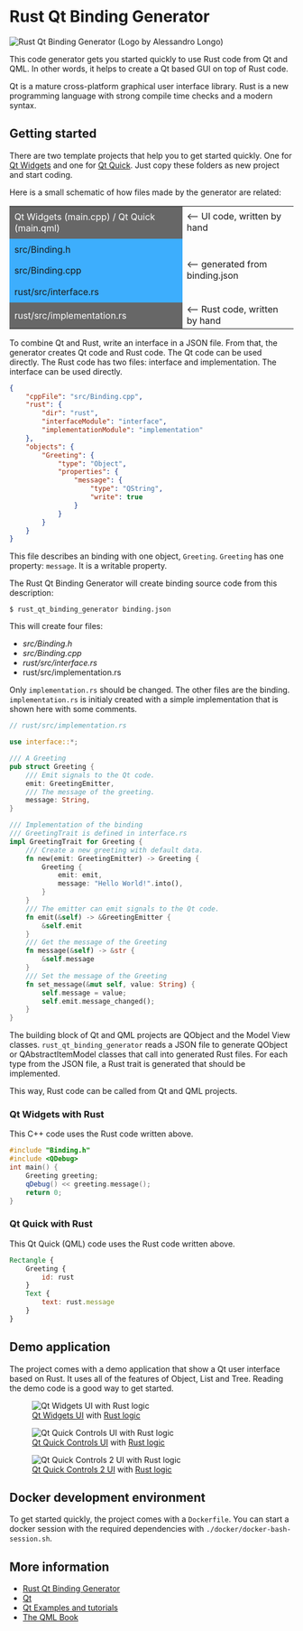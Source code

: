# Rust Qt Binding Generator

![Rust Qt Binding Generator (Logo by Alessandro Longo)](rust_qt_binding_generator.svg)

This code generator gets you started quickly to use Rust code from Qt and QML. In other words, it helps to create a Qt based GUI on top of Rust code.

Qt is a mature cross-platform graphical user interface library. Rust is a new programming language with strong compile time checks and a modern syntax.

## Getting started

There are two template projects that help you to get started quickly. One for [Qt Widgets](https://commits.kde.org/rust-qt-binding-generator?path=templates/qt_widgets) and one for [Qt Quick](https://commits.kde.org/rust-qt-binding-generator?path=templates/qt_quick). Just copy these folders as new project and start coding.

Here is a small schematic of how files made by the generator are related:

<table>
 <tr>
  <td style="background:#676767;color:white;padding:1ex;">Qt Widgets (main.cpp) / Qt Quick (main.qml)</td>
  <td>&#10229; UI code, written by hand</td>
 </tr>
 <tr>
  <td style="background:#3daefd;padding:1ex;">src/Binding.h</td>
  <td rowspan="3" style="vertical-align:middle;">&#10229; generated from<br/>binding.json</td>
 </tr>
 <tr>
  <td style="background:#3daefd;padding:1ex;">src/Binding.cpp</td>
 </tr>
 <tr>
  <td style="background:#3daefd;padding:1ex;">rust/src/interface.rs</td>
 </tr>
 <tr>
  <td style="background:#676767;color:white;padding:1ex">rust/src/implementation.rs</td>
  <td>&#10229; Rust code, written by hand</td>
 </tr>
</table>

To combine Qt and Rust, write an interface in a JSON file. From that, the generator creates Qt code and Rust code. The Qt code can be used directly. The Rust code has two files: interface and implementation. The interface can be used directly.

```json
{
    "cppFile": "src/Binding.cpp",
    "rust": {
        "dir": "rust",
        "interfaceModule": "interface",
        "implementationModule": "implementation"
    },
    "objects": {
        "Greeting": {
            "type": "Object",
            "properties": {
                "message": {
                    "type": "QString",
                    "write": true
                }
            }
        }
    }
}
```

This file describes an binding with one object, `Greeting`. `Greeting` has one property: `message`. It is a writable property.

The Rust Qt Binding Generator will create binding source code from this description:

```
$ rust_qt_binding_generator binding.json
```

This will create four files:

* *src/Binding.h*
* *src/Binding.cpp*
* *rust/src/interface.rs*
* rust/src/implementation.rs

Only `implementation.rs` should be changed. The other files are the binding. `implementation.rs` is initialy created with a simple implementation that is shown here with some comments.

```rust
// rust/src/implementation.rs

use interface::*;

/// A Greeting
pub struct Greeting {
    /// Emit signals to the Qt code.
    emit: GreetingEmitter,
    /// The message of the greeting.
    message: String,
}

/// Implementation of the binding
/// GreetingTrait is defined in interface.rs
impl GreetingTrait for Greeting {
    /// Create a new greeting with default data.
    fn new(emit: GreetingEmitter) -> Greeting {
        Greeting {
            emit: emit,
            message: "Hello World!".into(),
        }
    }
    /// The emitter can emit signals to the Qt code.
    fn emit(&self) -> &GreetingEmitter {
        &self.emit
    }
    /// Get the message of the Greeting
    fn message(&self) -> &str {
        &self.message
    }
    /// Set the message of the Greeting
    fn set_message(&mut self, value: String) {
        self.message = value;
        self.emit.message_changed();
    }
}
```

The building block of Qt and QML projects are QObject and the Model View classes. `rust_qt_binding_generator` reads a JSON file to generate QObject or QAbstractItemModel classes that call into generated Rust files. For each type from the JSON file, a Rust trait is generated that should be implemented.

This way, Rust code can be called from Qt and QML projects.

### Qt Widgets with Rust

This C++ code uses the Rust code written above.

```cpp
#include "Binding.h"
#include <QDebug>
int main() {
    Greeting greeting;
    qDebug() << greeting.message();
    return 0;
}
```

### Qt Quick with Rust

This Qt Quick (QML) code uses the Rust code written above.

```qml
Rectangle {
    Greeting {
        id: rust
    }
    Text {
        text: rust.message
    }
}
```

## Demo application

The project comes with a demo application that show a Qt user interface based on Rust. It uses all of the features of Object, List and Tree. Reading the demo code is a good way to get started.

<figure>
  <img src="demo.png" alt="Qt Widgets UI with Rust logic"/>
  <figcaption><a href="https://commits.kde.org/rust-qt-binding-generator?path=demo/src/main.cpp">Qt Widgets UI</a> with <a href="https://commits.kde.org/rust-qt-binding-generator?path=demo/rust/src/implementation/file_system_tree.rs">Rust logic</a></figcaption>
</figure>

<figure>
  <img src="demo2.png" alt="Qt Quick Controls UI with Rust logic"/>
  <figcaption><a href="https://commits.kde.org/rust-qt-binding-generator?path=demo/qml/DataAndChart.qml">Qt Quick Controls UI</a> with <a href="https://commits.kde.org/rust-qt-binding-generator?path=demo/rust/src/implementation/time_series.rs">Rust logic</a></figcaption>
</figure>

<figure>
  <img src="demo3.png" alt="Qt Quick Controls 2 UI with Rust logic"/>
  <figcaption><a href="https://commits.kde.org/rust-qt-binding-generator?path=demo/qml/FileTreeView2.qml">Qt Quick Controls 2 UI</a> with <a href="https://commits.kde.org/rust-qt-binding-generator?path=demo/rust/src/implementation/file_system_tree.rs">Rust logic</a></figcaption>
</figure>

## Docker development environment

To get started quickly, the project comes with a `Dockerfile`. You can start a docker session with the required dependencies with `./docker/docker-bash-session.sh`.

## More information

* [Rust Qt Binding Generator](https://cgit.kde.org/rust-qt-binding-generator.git/about)
* [Qt](http://doc.qt.io/)
* [Qt Examples and tutorials](http://doc.qt.io/qt-5/qtexamplesandtutorials.html)
* [The QML Book](https://qmlbook.github.io/)
